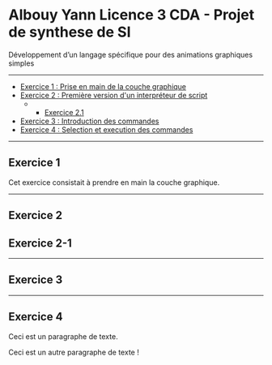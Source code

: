 # Albouy Yann Licence 3 CDA - Projet de synthese de SI 
Développement d’un langage spécifique pour des animations graphiques simples 
*******************
+ [Exercice 1 : Prise en main de la couche graphique](#exercice-1)
+ [Exercice 2 : Première version d'un interpréteur de script](#exercice-2)
  + + [Exercice 2.1](#exercice-2-1)
+ [Exercice 3 : Introduction des commandes](#exercice-3)
+ [Exercice 4 : Selection et execution des commandes](#exercice-4)
*******************
## Exercice 1
Cet exercice consistait à prendre en main la couche graphique.

*******************
## Exercice 2
## Exercice 2-1
*******************
## Exercice 3
*******************
## Exercice 4


<p>Ceci est un paragraphe de texte.</p>

<p>Ceci est un autre paragraphe de texte !</p>
